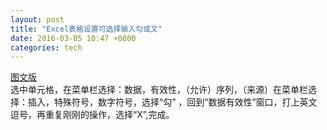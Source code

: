 ```yaml
---
layout: post
title: "Excel表格设置可选择输入勾或叉"
date: 2016-03-05 10:47 +0800
categories: tech
---
```

[图文版](http://jingyan.baidu.com/article/5d6edee210ba8099eadeecb5.html)  
选中单元格，在菜单栏选择：数据，有效性，（允许）序列，（来源）在菜单栏选择：插入，特殊符号，数字符号，选择“勾”
，回到“数据有效性”窗口，打上英文逗号，再重复刚刚的操作，选择“X”,完成。
